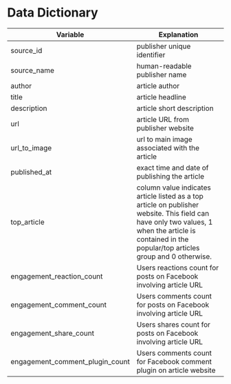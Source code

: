 # Data Dictionary

| **Variable**                    | **Explanation**                                                                                                                                                                                      |
|---------------------------------|------------------------------------------------------------------------------------------------------------------------------------------------------------------------------------------------------|
| source_id                       | publisher unique identifier                                                                                                                                                                          |
| source_name                     | human-readable publisher name                                                                                                                                                                        |
| author                          | article author                                                                                                                                                                                       |
| title                           | article headline                                                                                                                                                                                     |
| description                     | article short description                                                                                                                                                                            |
| url                             | article URL from publisher website                                                                                                                                                                   |
| url_to_image                    | url to main image associated with the article                                                                                                                                                        |
| published_at                    | exact time and date of publishing the article                                                                                                                                                        |
| top_article                     | column value indicates article listed as a top article on publisher website. This field can have only two values, 1 when the article is contained in the popular/top articles group and 0 otherwise. |
| engagement_reaction_count       | Users reactions count for posts on Facebook involving article URL                                                                                                                                    |
| engagement_comment_count        | Users comments count for posts on Facebook involving article URL                                                                                                                                     |
| engagement_share_count          | Users shares count for posts on Facebook involving article URL                                                                                                                                       |
| engagement_comment_plugin_count | Users comments count for Facebook comment plugin on article website                                                                                                                                  |                                                                                                                                                                                                |
